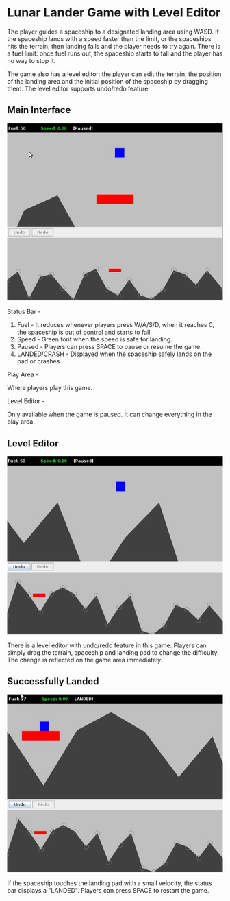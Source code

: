 # Lunar Lander Game with Level Editor

The player guides a spaceship to a designated landing area using WASD. If the spaceship lands with a speed faster than the limit, or the spaceships hits the terrain, then landing fails and the player needs to try again. There is a fuel limit: once fuel runs out, the spaceship starts to fall and the player has no way to stop it.

The game also has a level editor: the player can edit the terrain, the position of the landing area and the initial position of the spaceship by dragging them. The level editor supports undo/redo feature.

## Main Interface

![Screenshot](1.JPG)

Status Bar - 

1) Fuel - It reduces whenever players press W/A/S/D, when it reaches 0, the spaceship is out of control and starts to fall.
2) Speed - Green font when the speed is safe for landing.
3) Paused - Players can press SPACE to pause or resume the game.
4) LANDED/CRASH - Displayed when the spaceship safely lands on the pad or crashes.

Play Area - 

Where players play this game.

Level Editor - 

Only available when the game is paused. It can change everything in the play area.

## Level Editor

![Screenshot](edited.JPG)

There is a level editor with undo/redo feature in this game. Players can simply drag the terrain, spaceship and landing pad to change the difficulty. The change is reflected on the game area immediately.

## Successfully Landed

![Screenshot](landed.JPG)

If the spaceship touches the landing pad with a small velocity, the status bar displays a "LANDED". Players can press SPACE to restart the game.
